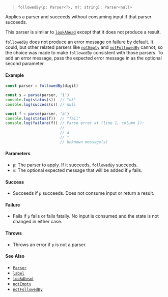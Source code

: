 <!--
 Copyright (c) 2020 Thomas J. Otterson
 
 This software is released under the MIT License.
 https://opensource.org/licenses/MIT
-->

> `followedBy(p: Parser<T>, m?: string): Parser<null>`

Applies a parser and succeeds without consuming input if that parser succeeds.

This parser is similar to [`lookAhead`](lookahead.md) except that it does not produce a result.

`followedBy` does not produce an error message on failure by default. It could, but other related parsers like [`notEmpty`](notempty.md) and [`notFollowedBy`](notfollowedby.md) cannot, so the choice was made to make `followedBy` consistent with those parsers. To add an error message, pass the expected error message in as the optional second parameter.

#### Example

```javascript
const parser = followedBy(digit)

const s = parse(parser, '1')
console.log(status(s))  // "ok"
console.log(success(s)) // null

const f = parse(parser, 'a')
console.log(status(f))  // "fail"
console.log(failure(f)) // Parse error at (line 1, column 1):
                        //
                        // a
                        // ^
                        // Unknown message(s)
```

#### Parameters

* `p`: The parser to apply. If it succeeds, `followedBy` succeeds.
* `m`: The optional expected message that will be added if `p` fails.

#### Success

* Succeeds if `p` succeeds. Does not consume input or return a result.

#### Failure

* Fails if `p` fails or fails fatally. No input is consumed and the state is not changed in either case.

#### Throws

* Throws an error if `p` is not a parser.

#### See Also

* [`Parser`](../types/parser.md)
* [`label`](label.md)
* [`lookAhead`](lookahead.md)
* [`notEmpty`](notempty.md)
* [`notFollowedBy`](notfollowedby.md)